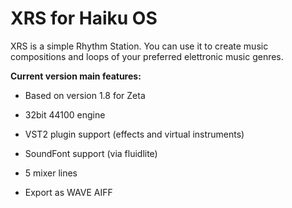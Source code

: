 # XRS for Haiku OS
XRS is a simple Rhythm Station. You can use it to create music compositions and loops of your preferred elettronic music genres.


**Current version main features:**

 - Based on version 1.8 for Zeta

- 32bit 44100 engine

- VST2 plugin support (effects and virtual instruments)

- SoundFont support (via fluidlite)

- 5 mixer lines

- Export as WAVE AIFF
